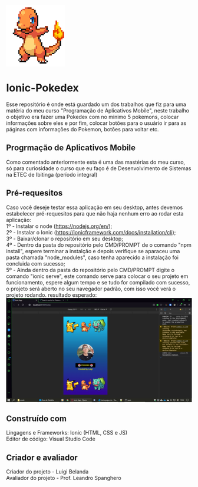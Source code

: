 ![gif charmander](https://github.com/LuigiBelanda/Ionic-Pokedex/blob/master/src/assets/charmander.gif) 

# Ionic-Pokedex 
Esse repositório é onde está guardado um dos trabalhos que fiz para uma matéria do meu curso "Programação de Aplicativos Mobile", neste trabalho o objetivo era fazer uma Pokedex com no minimo 5 pokemons, colocar informações sobre eles e por fim, colocar botões para o usuário ir para as páginas com informações do Pokemon, botões para voltar etc.

## Progrmação de Aplicativos Mobile
Como comentado anteriormente esta é uma das mastérias do meu curso, só para curiosidade o curso que eu faço é de Desenvolvimento de Sistemas na ETEC de Ibitinga (período integral) 


## Pré-requesitos
Caso você deseje testar essa aplicação em seu desktop, antes devemos estabelecer pré-requesitos para que não haja nenhum erro ao rodar esta aplicação:                                                                                                                              
1º - Instalar o node (https://nodejs.org/en/);                                                                                                     
2º - Instalar o Ionic (https://ionicframework.com/docs/installation/cli);                                                                         
3º - Baixar/clonar o repositório em seu desktop;                                                                                                                                                                                      
4º - Dentro da pasta do repositório pelo CMD/PROMPT de o comando "npm install", espere terminar a instalção e depois verifique se aparaceu uma pasta chamada "node_modules", caso tenha aparecido a instalação foi concluida com sucesso;                                               
5º - Ainda dentro da pasta do repositório pelo CMD/PROMPT digite o comando "ionic serve", este comando serve para colocar o seu projeto em funcionamento, espere algum tempo e se tudo for compilado com sucesso, o projeto será aberto no seu navegador padrão, com isso você verá o projeto rodando. resultado esperado:                                                                                                                                                                                                                                     ![tela inicial do projeto](https://github.com/LuigiBelanda/Ionic-Pokedex/blob/master/tela%20inicial%20do%20projeto.jpeg)                                            
## Construído com
Lingagens e Frameworks: Ionic (HTML, CSS e JS)                                                                                                     
Editor de código: Visual Studio Code  


## Criador e avaliador 
Criador do projeto - Luigi Belanda                                                                                                        
Avaliador do projeto - Prof. Leandro Spanghero
